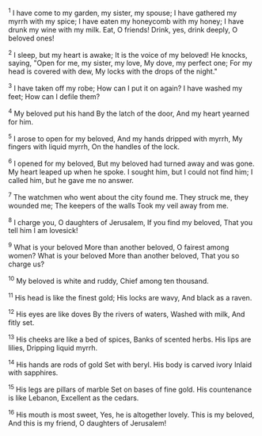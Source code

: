 <sup>1</sup> 
I have come to my garden, my sister, my spouse; I have gathered my myrrh with my spice; I have eaten my honeycomb with my honey; I have drunk my wine with my milk. Eat, O friends! Drink, yes, drink deeply, O beloved ones! 

<sup>2</sup> 
I sleep, but my heart is awake; It is the voice of my beloved! He knocks, saying, "Open for me, my sister, my love, My dove, my perfect one; For my head is covered with dew, My locks with the drops of the night." 

<sup>3</sup> 
I have taken off my robe; How can I put it on again? I have washed my feet; How can I defile them? 

<sup>4</sup> 
My beloved put his hand By the latch of the door, And my heart yearned for him. 

<sup>5</sup> 
I arose to open for my beloved, And my hands dripped with myrrh, My fingers with liquid myrrh, On the handles of the lock. 

<sup>6</sup> 
I opened for my beloved, But my beloved had turned away and was gone. My heart leaped up when he spoke. I sought him, but I could not find him; I called him, but he gave me no answer. 

<sup>7</sup> 
The watchmen who went about the city found me. They struck me, they wounded me; The keepers of the walls Took my veil away from me. 

<sup>8</sup> 
I charge you, O daughters of Jerusalem, If you find my beloved, That you tell him I am lovesick! 

<sup>9</sup> 
What is your beloved More than another beloved, O fairest among women? What is your beloved More than another beloved, That you so charge us? 

<sup>10</sup> 
My beloved is white and ruddy, Chief among ten thousand. 

<sup>11</sup> 
His head is like the finest gold; His locks are wavy, And black as a raven. 

<sup>12</sup> 
His eyes are like doves By the rivers of waters, Washed with milk, And fitly set. 

<sup>13</sup> 
His cheeks are like a bed of spices, Banks of scented herbs. His lips are lilies, Dripping liquid myrrh. 

<sup>14</sup> 
His hands are rods of gold Set with beryl. His body is carved ivory Inlaid with sapphires. 

<sup>15</sup> 
His legs are pillars of marble Set on bases of fine gold. His countenance is like Lebanon, Excellent as the cedars. 

<sup>16</sup> 
His mouth is most sweet, Yes, he is altogether lovely. This is my beloved, And this is my friend, O daughters of Jerusalem!